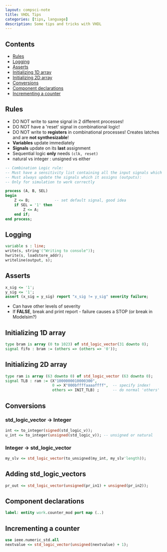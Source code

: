```yaml
---
layout: compsci-note
title: VHDL Tips
categories: [tips, language]
description: Some tips and tricks with VHDL
---
```


## Contents

* [Rules](#rules)
* [Logging](#logging)
* [Asserts](#asserts)
* [Initializing 1D array](#initializing-1d-array)
* [Initializing 2D array](#initializing-2d-array)
* [Conversions](#conversions)
* [Component declarations](#component-declarations)
* [Incrementing a counter](#incrementing-a-counter)

## Rules

* DO NOT write to same signal in 2 different processes!
* DO NOT have a 'reset' signal in combinational logic!
* DO NOT write to **registers** in combinational processes! Creates latches and are **not synthesizable**!
* **Variables** update immediately
* **Signals** update on its **last** assignment
* Sequential logic **only** needs `(clk, reset)`
* natural vs integer : unsigned vs either

```vhdl
-- Combination Logic rule:
-- Must have a sensitivity list containing all the input signals which it reads
-- Must always update the signals which it assigns (outputs):
-- Only for simulation to work correctly

process (A, B, SEL)
begin
    Z <= B;           -- set default signal, good idea
    if SEL = '1' then
        Z <= A;
    end if;
end process;
```

## Logging

```vhdl
variable s : line;
write(s, string'("Writing to console"));
hwrite(s, loadstore_addr);
writeline(output, s);
 ```

## Asserts

```vhdl
x_sig <= '1';
y_sig <= '1';
assert (x_sig = y_sig) report "x_sig != y_sig" severity failure;
```

* Can have other levels of severity
* If **FALSE**, break and print report - failure causes a STOP (or break in Modelsim?)

## Initializing 1D array

```vhdl
type bram is array (0 to 1023) of std_logic_vector(31 downto 0);
signal fifo : bram := (others => (others => '0'));
```

## Initializing 2D array

```vhdl
type ram is array (63 downto 0) of std_logic_vector (63 downto 0);
signal TLB : ram := (X"1000000010000300",
                     0 => X"000bffffaaaaffff",  -- specify index!
                     others => INIT_TLB) ;      -- do normal 'others'
```

## Conversions

### std_logic_vector -> Integer

```vhdl
int <= to_integer(signed(std_logic_v));
u_int <= to_integer(unsigned(std_logic_v)); -- unsigned or natural
```

### Integer -> std_logic_vector

```vhdl
my_slv <= std_logic_vector(to_unsigned(my_int, my_slv'length));
```

## Adding std_logic_vectors

```vhdl
pr_out <= std_logic_vector(unsigned(pr_in1) + unsigned(pr_in2));
```

## Component declarations

```vhdl
label: entity work.counter_mod port map (..)
```

## Incrementing a counter

```vhdl
use ieee.numeric_std.all
nextvalue <= std_logic_vector(unsigned(nextvalue) + 1);
```
